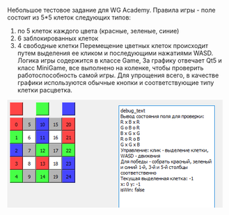 Небольшое тестовое задание для WG Academy.
Правила игры - поле состоит из 5*5 клеток следующих типов:
1) по 5 клеток каждого цвета (красные, зеленые, синие)
2) 6 заблокированных клеток
3) 4 свободные клетки
Перемещение цветных клеток происходит путем выделения ее кликом и 
последующими нажатиями WASD.
Логика игры содержится в классе Game,
За графику отвечает Qt5 и класс MiniGame, все выполнено на коленке,
чтобы проверить работоспособность самой игры.
Для упрощения всего, в качестве графики используются 
обычные кнопки и соответствующие типу клетки расцветка.

![](https://github.com/adzunyan69/MiniGame_qt5/blob/master/images/image2.png)
